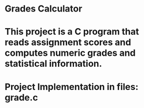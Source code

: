 # Grades Calculator
# This project is a C program that reads assignment scores and computes numeric grades and statistical information.

# Project Implementation in files: grade.c
